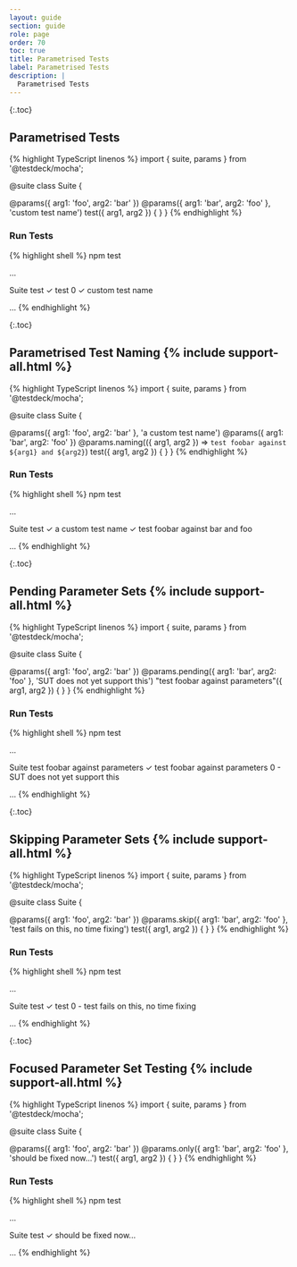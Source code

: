 ```yaml
---
layout: guide
section: guide
role: page
order: 70
toc: true
title: Parametrised Tests
label: Parametrised Tests
description: |
  Parametrised Tests
---
```


{:.toc}
## Parametrised Tests

{% highlight TypeScript linenos %}
import { suite, params } from '@testdeck/mocha';

@suite
class Suite {

  @params({ arg1: 'foo', arg2: 'bar' })
  @params({ arg1: 'bar', arg2: 'foo' }, 'custom test name')
  test({ arg1, arg2 }) {
  }
}
{% endhighlight %}

### Run Tests

{% highlight shell %}
npm test

...

  Suite
    test
      ✓ test 0
      ✓ custom test name

...
{% endhighlight %}


{:.toc}
## Parametrised Test Naming {% include support-all.html %}

{% highlight TypeScript linenos %}
import { suite, params } from '@testdeck/mocha';

@suite
class Suite {

  @params({ arg1: 'foo', arg2: 'bar' }, 'a custom test name')
  @params({ arg1: 'bar', arg2: 'foo' })
  @params.naming(({ arg1, arg2 }) => `test foobar against ${arg1} and ${arg2}`)
  test({ arg1, arg2 }) {
  }
}
{% endhighlight %}

### Run Tests

{% highlight shell %}
npm test

...

  Suite
    test
      ✓ a custom test name
      ✓ test foobar against bar and foo
      
...
{% endhighlight %}


{:.toc}
## Pending Parameter Sets {% include support-all.html %}

{% highlight TypeScript linenos %}
import { suite, params } from '@testdeck/mocha';

@suite
class Suite {

  @params({ arg1: 'foo', arg2: 'bar' })
  @params.pending({ arg1: 'bar', arg2: 'foo' }, 'SUT does not yet support this')
  "test foobar against parameters"({ arg1, arg2 }) {
  }
}
{% endhighlight %}

### Run Tests

{% highlight shell %}
npm test

...

  Suite
    test foobar against parameters
      ✓ test foobar against parameters 0
      - SUT does not yet support this

...
{% endhighlight %}


{:.toc}
## Skipping Parameter Sets {% include support-all.html %}

{% highlight TypeScript linenos %}
import { suite, params } from '@testdeck/mocha';

@suite
class Suite {

  @params({ arg1: 'foo', arg2: 'bar' })
  @params.skip({ arg1: 'bar', arg2: 'foo' }, 'test fails on this, no time fixing')
  test({ arg1, arg2 }) {
  }
}
{% endhighlight %}

### Run Tests

{% highlight shell %}
npm test

...

  Suite
    test
      ✓ test 0
      - test fails on this, no time fixing

...
{% endhighlight %}


{:.toc}
## Focused Parameter Set Testing {% include support-all.html %} 

{% highlight TypeScript linenos %}
import { suite, params } from '@testdeck/mocha';

@suite
class Suite {

  @params({ arg1: 'foo', arg2: 'bar' })
  @params.only({ arg1: 'bar', arg2: 'foo' }, 'should be fixed now...')
  test({ arg1, arg2 }) {
  }
}
{% endhighlight %}

### Run Tests

{% highlight shell %}
npm test

...

  Suite
    test
      ✓ should be fixed now...

...
{% endhighlight %}
